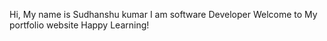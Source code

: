Hi, My name is Sudhanshu kumar 
I am software Developer 
Welcome to My portfolio website 
Happy Learning!